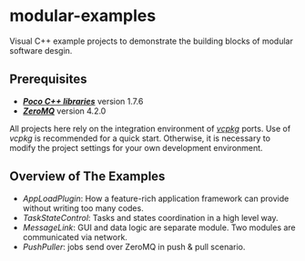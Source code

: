 modular-examples
================
Visual C++ example projects to demonstrate the building blocks of modular software desgin.

Prerequisites
-------------
- ***[Poco C++ libraries](https://github.com/pocoproject/poco)*** version 1.7.6
- ***[ZeroMQ](https://github.com/zeromq/libzmq)*** version 4.2.0

All projects here rely on the integration environment of [*vcpkg*](https://github.com/Microsoft/vcpkg) ports. Use of *vcpkg* is recommended for a quick start. Otherwise, it is necessary to modify the project settings for your own development environment.
 
Overview of The Examples
------------------------
- *AppLoadPlugin*: How a feature-rich application framework can provide without writing too many codes.
- *TaskStateControl*: Tasks and states coordination in a high level way.
- *MessageLink*: GUI and data logic are separate module. Two modules are communicated via network. 
- *PushPuller*: jobs send over ZeroMQ in push & pull scenario.

